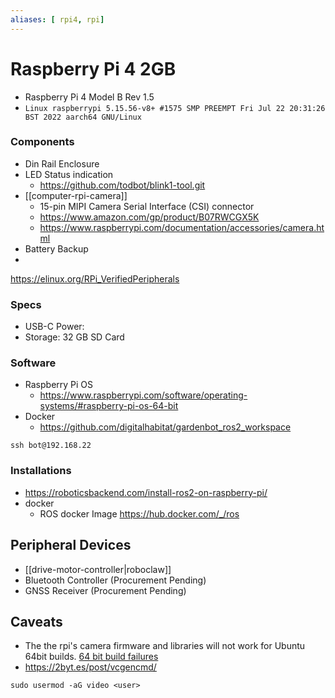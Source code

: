 ```yaml
---
aliases: [ rpi4, rpi]
---
```

# Raspberry Pi 4  2GB
-  Raspberry Pi 4 Model B Rev 1.5
- `Linux raspberrypi 5.15.56-v8+ #1575 SMP PREEMPT Fri Jul 22 20:31:26 BST 2022 aarch64 GNU/Linux`
### Components
- Din Rail Enclosure
- LED Status indication
	- https://github.com/todbot/blink1-tool.git
- [[computer-rpi-camera]]
	- 15-pin MIPI Camera Serial Interface (CSI) connector
	- https://www.amazon.com/gp/product/B07RWCGX5K
	- https://www.raspberrypi.com/documentation/accessories/camera.html
- Battery Backup
-  
https://elinux.org/RPi_VerifiedPeripherals

### Specs
- USB-C Power:
- Storage: 32 GB SD Card

### Software
-  Raspberry Pi OS
	- https://www.raspberrypi.com/software/operating-systems/#raspberry-pi-os-64-bit
- Docker
	- https://github.com/digitalhabitat/gardenbot_ros2_workspace

```shell
ssh bot@192.168.22
```

### Installations 
- https://roboticsbackend.com/install-ros2-on-raspberry-pi/
- docker
	- ROS docker Image https://hub.docker.com/_/ros
## Peripheral Devices
- [[drive-motor-controller|roboclaw]]
- Bluetooth Controller (Procurement Pending)
- GNSS Receiver (Procurement Pending)

## Caveats
- The the rpi's camera firmware and libraries will not work for Ubuntu 64bit builds. [64 bit build failures](https://github.com/raspberrypi/userland/issues/630)
- https://2byt.es/post/vcgencmd/ 
```shell
sudo usermod -aG video <user>
```